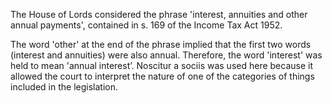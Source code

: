 The House of Lords considered the phrase 'interest, annuities and other annual payments', contained in s. 169 of the Income Tax Act 1952.

The word 'other' at the end of the phrase implied that the first two words (interest and annuities) were also annual. Therefore, the word 'interest' was held to mean 'annual interest’. Noscitur a sociis was used here because it allowed the court to interpret the nature of one of the categories of things included in the legislation.